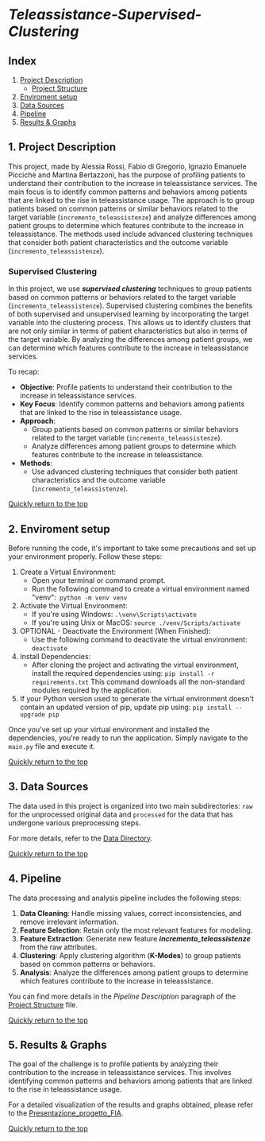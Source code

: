 # **_Teleassistance-Supervised-Clustering_**

## Index

1. [Project Description](#1-project-description)
   - [Project Structure](./myLib/Project_Structure.md)
2. [Enviroment setup](#2-enviroment-setup)
3. [Data Sources](#3-data-sources)
4. [Pipeline](#4-pipeline)
5. [Results & Graphs](#5-results--graphs)


## 1. Project Description
This project, made by Alessia Rossi, Fabio di Gregorio, Ignazio Emanuele Piccichè and Martina Bertazzoni, has the purpose of profiling patients to understand their contribution to the increase in teleassistance services. The main focus is to identify common patterns and behaviors among patients that are linked to the rise in teleassistance usage. The approach is to group patients based on common patterns or similar behaviors related to the target variable (`incremento_teleassistenze`) and analyze differences among patient groups to determine which features contribute to the increase in teleassistance. The methods used include advanced clustering techniques that consider both patient characteristics and the outcome variable (`incremento_teleassistenze`).

### Supervised Clustering
In this project, we use _**supervised clustering**_ techniques to group patients based on common patterns or behaviors related to the target variable (`incremento_teleassistenze`). Supervised clustering combines the benefits of both supervised and unsupervised learning by incorporating the target variable into the clustering process. This allows us to identify clusters that are not only similar in terms of patient characteristics but also in terms of the target variable. By analyzing the differences among patient groups, we can determine which features contribute to the increase in teleassistance services.

To recap:
- **Objective**: Profile patients to understand their contribution to the increase in teleassistance services.
- **Key Focus**: Identify common patterns and behaviors among patients that are linked to the rise in teleassistance usage.
- **Approach**:
  - Group patients based on common patterns or similar behaviors related to the target variable (`incremento_teleassistenze`).
  - Analyze differences among patient groups to determine which features contribute to the increase in teleassistance.
- **Methods**:
  - Use advanced clustering techniques that consider both patient characteristics and the outcome variable (`incremento_teleassistenze`).
 
[Quickly return to the top](#teleassistance-supervised-clustering)

## **2. Enviroment setup**
Before running the code, it's important to take some precautions and set up your environment properly. Follow these steps:
1. Create a Virtual Environment:
   - Open your terminal or command prompt.
   - Run the following command to create a virtual environment named "venv":` python -m venv venv`
2. Activate the Virtual Environment:
   - If you're using Windows:    `.\venv\Scripts\activate`
   - If you're using Unix or MacOS:    `source ./venv/Scripts/activate`
3. OPTIONAL - Deactivate the Environment (When Finished):
   - Use the following command to deactivate the virtual environment:    `deactivate`
4. Install Dependencies:
   - After cloning the project and activating the virtual environment, install the required dependencies using:    `pip install -r requirements.txt`
     This command downloads all the non-standard modules required by the application.
5. If your Python version used to generate the virtual environment doesn't contain an updated version of pip, update pip using:  `pip install --upgrade pip `
  
Once you've set up your virtual environment and installed the dependencies, you're ready to run the application. Simply navigate to the `main.py` file and execute it.

[Quickly return to the top](#teleassistance-supervised-clustering)


## **3. Data Sources**
The data used in this project is organized into two main subdirectories: `raw` for the unprocessed original data and `processed` for the data that has undergone various preprocessing steps. 

For more details, refer to the [Data Directory](./data/README.md).

[Quickly return to the top](#teleassistance-supervised-clustering)

## **4. Pipeline**
The data processing and analysis pipeline includes the following steps:
1. **Data Cleaning**: Handle missing values, correct inconsistencies, and remove irrelevant information.
2. **Feature Selection**: Retain only the most relevant features for modeling.
3. **Feature Extraction**: Generate new feature **_incremento_teleassistenze_** from the raw attributes.
4. **Clustering**: Apply clustering algorithm (**K-Modes**)  to group patients based on common patterns or behaviors.
5. **Analysis**: Analyze the differences among patient groups to determine which features contribute to the increase in teleassistance.

You can find more details in the _Pipeline Description_ paragraph of the [Project Structure](./myLib/Project_Structure.md) file.

[Quickly return to the top](#teleassistance-supervised-clustering)

## **5. Results & Graphs**
The goal of the challenge is to profile patients by analyzing their contribution to the increase in teleassistance services. This involves identifying common patterns and behaviors among patients that are linked to the rise in teleassistance usage.

For a detailed visualization of the results and graphs obtained, please refer to the [Presentazione_progetto_FIA](./myLib/Presentazione_proggetto_FIA.pptx).


[Quickly return to the top](#teleassistance-supervised-clustering)